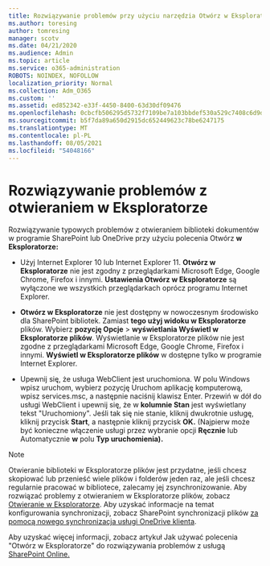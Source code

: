 ```yaml
---
title: Rozwiązywanie problemów przy użyciu narzędzia Otwórz w Eksploratorze
ms.author: toresing
author: tomresing
manager: scotv
ms.date: 04/21/2020
ms.audience: Admin
ms.topic: article
ms.service: o365-administration
ROBOTS: NOINDEX, NOFOLLOW
localization_priority: Normal
ms.collection: Adm_O365
ms.custom: ''
ms.assetid: ed852342-e33f-4450-8400-63d30df09476
ms.openlocfilehash: 0cbcfb506295d5732f7109be7a103bbdef530a529c7408c6d9d45a7b38a89915
ms.sourcegitcommit: b5f7da89a650d2915dc652449623c78be6247175
ms.translationtype: MT
ms.contentlocale: pl-PL
ms.lasthandoff: 08/05/2021
ms.locfileid: "54048166"
---
```

# <a name="fix-problems-with-open-with-explorer"></a>Rozwiązywanie problemów z otwieraniem w Eksploratorze

Rozwiązywanie typowych problemów z otwieraniem biblioteki dokumentów w programie SharePoint lub OneDrive przy użyciu polecenia Otwórz **w Eksploratorze:** 
  
- Użyj Internet Explorer 10 lub Internet Explorer 11. **Otwórz w Eksploratorze** nie jest zgodny z przeglądarkami Microsoft Edge, Google Chrome, Firefox i innymi. **Ustawienia Otwórz w Eksploratorze** są wyłączone we wszystkich przeglądarkach oprócz programu Internet Explorer. 
    
- **Otwórz w Eksploratorze** nie jest dostępny w nowoczesnym środowisko dla SharePoint bibliotek. Zamiast **tego użyj widoku w Eksploratorze** plików. Wybierz **pozycję Opcje** \> **wyświetlania Wyświetl w Eksploratorze plików**. Wyświetlanie w Eksploratorze plików nie jest zgodne z przeglądarkami Microsoft Edge, Google Chrome, Firefox i innymi. **Wyświetl w Eksploratorze plików** w dostępne tylko w programie Internet Explorer. 
    
- Upewnij się, że usługa WebClient jest uruchomiona. W polu Windows wpisz uruchom, wybierz pozycję Uruchom aplikację komputerową, wpisz services.msc, a następnie naciśnij klawisz Enter. Przewiń w dół do usługi WebClient i upewnij się, że w **kolumnie Stan** jest wyświetlany tekst "Uruchomiony". Jeśli tak się nie stanie, kliknij dwukrotnie usługę, kliknij przycisk **Start**, a następnie kliknij przycisk **OK.** (Najpierw może być konieczne włączenie usługi przez wybranie opcji **Ręcznie** lub Automatycznie **w** polu **Typ uruchomienia).** 
    
> [!NOTE]
> Otwieranie biblioteki w Eksploratorze plików jest przydatne, jeśli chcesz skopiować lub przenieść wiele plików i folderów jeden raz, ale jeśli chcesz regularnie pracować w bibliotece, zalecamy jej zsynchronizowanie. Aby rozwiązać problemy z otwieraniem w Eksploratorze plików, zobacz [Otwieranie w Eksploratorze](https://go.microsoft.com/fwlink/?linkid=871665). Aby uzyskać informacje na temat konfigurowania synchronizacji, zobacz SharePoint synchronizacji plików [za pomocą nowego synchronizacja usługi OneDrive klienta](https://go.microsoft.com/fwlink/?linkid=871666).
  
Aby uzyskać więcej informacji, zobacz artykuł Jak używać polecenia "Otwórz w Eksploratorze" do rozwiązywania problemów z usługą [SharePoint Online.](https://docs.microsoft.com/sharepoint/support/lists-and-libraries/troubleshoot-issues-using-open-with-explorer) 
  

